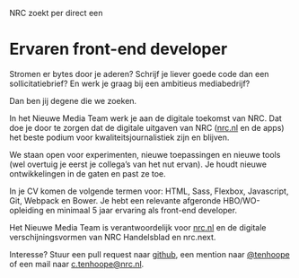 NRC zoekt per direct een
# Ervaren front-end developer

Stromen er bytes door je aderen? Schrijf je liever goede code dan een sollicitatiebrief? En werk je graag bij een ambitieus mediabedrijf?

Dan ben jij degene die we zoeken.

In het Nieuwe Media Team werk je aan de digitale toekomst van NRC. Dat doe je door te zorgen dat de digitale uitgaven van NRC ([nrc.nl](http://www.nrc.nl) en de apps) het beste podium voor kwaliteitsjournalistiek zijn en blijven.

We staan open voor experimenten, nieuwe toepassingen en nieuwe tools (wel overtuig je eerst je collega’s van het nut ervan). Je houdt nieuwe ontwikkelingen in de gaten en past ze toe. 

In je CV komen de volgende termen voor: HTML, Sass, Flexbox, Javascript, Git, Webpack en Bower. Je hebt een relevante afgeronde HBO/WO-opleiding en minimaal 5 jaar ervaring als front-end developer. 

Het Nieuwe Media Team is verantwoordelijk voor [nrc.nl](http://www.nrc.nl) en de digitale verschijningsvormen van NRC Handelsblad en nrc.next.

Interesse? Stuur een pull request naar [github](https://github.com/nrcmedia/nrc-zoekt-developer/), een mention naar [@tenhoope](http://twitter.com/tenhoope) of een mail naar c.tenhoope@nrc.nl.

